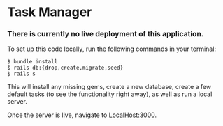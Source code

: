 # Task Manager

### There is currently no live deployment of this application.

To set up this code locally, run the following commands in your terminal:

```
$ bundle install
$ rails db:{drop,create,migrate,seed}
$ rails s
```
This will install any missing gems, create a new database, create a few default tasks (to see the functionality right away), as well as run a local server.

Once the server is live, navigate to [LocalHost:3000](http://localhost:3000/).